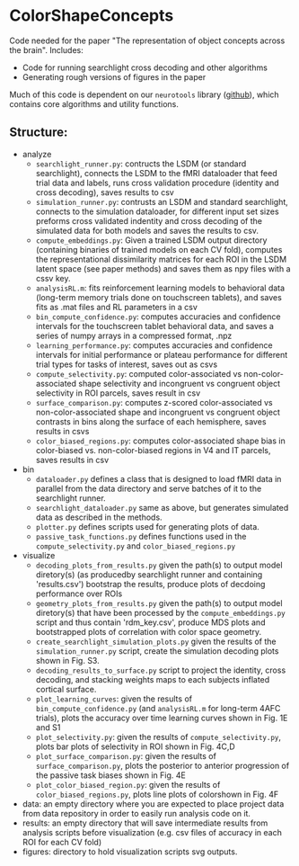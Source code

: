 # ColorShapeConcepts

Code needed for the paper "The representation of object concepts across the brain". Includes:
- Code for running searchlight cross decoding and other algorithms
- Generating rough versions of figures in the paper

Much of this code is dependent on our `neurotools` library ([github](https://github.com/spencer-loggia/neurotools)), which contains core algorithms and utility functions. 

## Structure:
- analyze
  - `searchlight_runner.py`: contructs the LSDM (or standard searchlight), connects the LSDM to the fMRI dataloader that feed trial data and labels, runs cross validation procedure (identity and cross decoding), saves results to csv
  - `simulation_runner.py`: contrusts an LSDM and standard searchlight, connects to the simulation dataloader, for different input set sizes preforms cross validated indentity and cross decoding of the simulated data for both models and saves the results to csv.
  - `compute_embeddings.py`: Given a trained LSDM output directory (containing binaries of trained models on each CV fold), computes the representational dissimilarity matrices for each ROI in the LSDM latent space (see paper methods) and saves them as npy files with a cssv key.
  - `analysisRL.m`: fits reinforcement learning models to behavioral data (long-term memory trials done on touchscreen tablets), and saves fits as .mat files and RL parameters in a csv
  - `bin_compute_confidence.py`: computes accuracies and confidence intervals for the touchscreen tablet behavioral data, and saves a series of numpy arrays in a compressed format, .npz
  - `learning_performance.py`: computes accuracies and confidence intervals for initial performance or plateau performance for different trial types for tasks of interest, saves out as csvs
  - `compute_selectivity.py`: computed color-associated vs non-color-associated shape selectivity and incongruent vs congruent object selectivity in ROI parcels, saves result in csv
  - `surface_comparison.py`: computes z-scored color-associated vs non-color-associated shape and incongruent vs congruent object contrasts in bins along the surface of each hemisphere, saves results in csvs
  - `color_biased_regions.py`: computes color-associated shape bias in color-biased vs. non-color-biased regions in V4 and IT parcels, saves results in csv
- bin
  - `dataloader.py` defines a class that is designed to load fMRI data in parallel from the data directory and serve batches of it to the searchlight runner.
  - `searchlight_dataloader.py` same as above, but generates simulated data as described in the methods.
  - `plotter.py` defines scripts used for generating plots of data.
  - `passive_task_functions.py` defines functions used in the `compute_selectivity.py` and `color_biased_regions.py`
- visualize
  - `decoding_plots_from_results.py` given the path(s) to output model diretory(s) (as producedby searchlight runner and containing 'results.csv') bootstrap the results, produce plots of decdoing performance over ROIs
  - `geometry_plots_from_results.py` given the path(s) to output model diretory(s) that have been processed by the `compute_embeddings.py` script and thus contain 'rdm_key.csv', produce MDS plots and bootstrapped plots of correlation with color space geometry.
  - `create_searchlight_simulation_plots.py` given the results of the `simulation_runner.py` script, create the simulation decoding plots shown in Fig. S3.
  - `decoding_results_to_surface.py` script to project the identity, cross decoding, and stacking weights maps to each subjects inflated cortical surface. 
  - `plot_learning_curves`: given the results of `bin_compute_confidence.py` (and `analysisRL.m` for long-term 4AFC trials), plots the accuracy over time learning curves shown in Fig. 1E and S1
  - `plot_selectivity.py`: given the results of  `compute_selectivity.py`, plots bar plots of selectivity in ROI shown in Fig. 4C,D
  - `plot_surface_comparison.py`: given the results of `surface_comparison.py`, plots the posterior to anterior progression of the passive task biases shown in Fig. 4E
  - `plot_color_biased_region.py`: given the results of `color_biased_regions.py`, plots line plots of colorshown in Fig. 4F
- data: an empty directory where you are expected to place project data from data repository in order to easily run analysis code on it.
- results: an empty directory that will save intermediate results from analysis scripts before visualization (e.g. csv files of accuracy in each ROI for each CV fold)
- figures: directory to hold visualization scripts svg outputs. 

  
